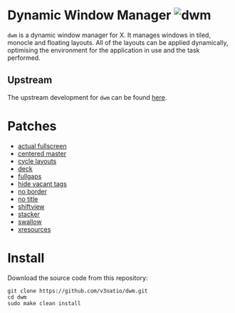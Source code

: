 # Dynamic Window Manager ![dwm](https://img.shields.io/static/v1?label=dwm&message=6.5&color=blue&style=flat-square)

`dwm` is a dynamic window manager for X. It manages windows in tiled, monocle and floating layouts. All of the layouts can be applied dynamically, optimising the environment for the application in use and the task performed.

## Upstream

The upstream development for `dwm` can be found [here](https://git.suckless.org/dwm).

# Patches

- [actual fullscreen](https://dwm.suckless.org/patches/actualfullscreen/)
- [centered master](https://dwm.suckless.org/patches/centeredmaster/)
- [cycle layouts](https://dwm.suckless.org/patches/cyclelayouts/)
- [deck](https://dwm.suckless.org/patches/deck/)
- [fullgaps](https://dwm.suckless.org/patches/fullgaps/)
- [hide vacant tags](https://dwm.suckless.org/patches/hide_vacant_tags/)
- [no border](https://dwm.suckless.org/patches/noborder/)
- [no title](https://dwm.suckless.org/patches/notitle/)
- [shiftview](https://dwm.suckless.org/patches/nextprev/)
- [stacker](https://dwm.suckless.org/patches/stacker/)
- [swallow](https://dwm.suckless.org/patches/swallow/)
- [xresources](https://dwm.suckless.org/patches/xresources/)

# Install

Download the source code from this repository:

```
git clone https://github.com/v3natio/dwm.git
cd dwm
sudo make clean install
```

